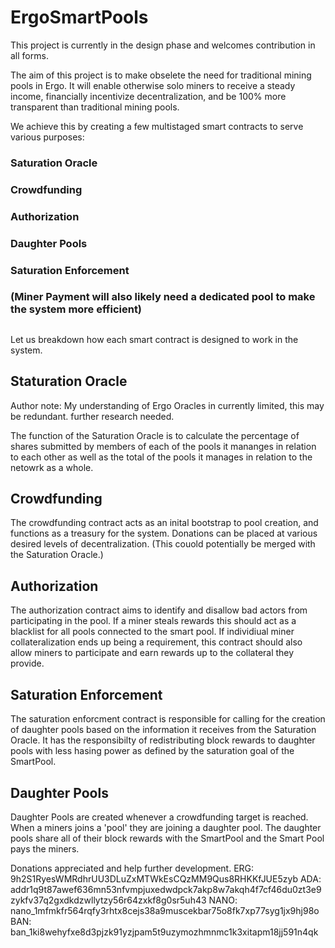 # ErgoSmartPools

This project is currently in the design phase and welcomes contribution in all forms.


The aim of this project is to make obselete the need for traditional mining pools in Ergo. It will enable otherwise solo miners to receive a steady income, financially incentivize decentralization, and be 100% more transparent than traditional mining pools.

We achieve this by creating a few multistaged smart contracts to serve various purposes: 
###	Saturation Oracle
###	Crowdfunding
###	Authorization 
###	Daughter Pools
###	Saturation Enforcement
###	(Miner Payment will also likely need a dedicated pool to make the system more efficient) 
	

##
Let us breakdown how each smart contract is designed to work in the system.

## Staturation Oracle
Author note: My understanding of Ergo Oracles in currently limited, this may be redundant. further research needed.

The function of the Saturation Oracle is to calculate the percentage of shares submitted by members of each of the pools it mananges in relation to each other as well as the total of the pools it manages in relation to the netowrk as a whole.

## Crowdfunding
The crowdfunding contract acts as an inital bootstrap to pool creation, and functions as a treasury for the system. Donations can be placed at various desired levels of decentralization. (This couold potentially be merged with the Saturation Oracle.)

## Authorization
The authorization contract aims to identify and disallow bad actors from participating in the pool. If a miner steals rewards this should act as a blacklist for all pools connected to the smart pool. 
If individiual miner collateralization ends up being a requirement, this contract should also allow miners to participate and earn rewards up to the collateral they provide. 

## Saturation Enforcement
The saturation enforcment contract is responsible for calling for the creation of daughter pools based on the information it receives from the Saturation Oracle. It has the responsibilty of redistributing block rewards to daughter pools with less hasing power as defined by the saturation goal of the SmartPool.

## Daughter Pools
Daughter Pools are created whenever a crowdfunding target is reached. When a miners joins a 'pool' they are joining a daughter pool. The daughter pools share all of their block rewards with the SmartPool and the Smart Pool pays the miners.



Donations appreciated and help further development.
ERG: 9h2S1RyesWMRdhrUU3DLuZxMTWkEsCQzMM9Qus8RHKKfJUE5zyb
ADA: addr1q9t87awef636mn53nfvmpjuxedwdpck7akp8w7akqh4f7cf46du0zt3e9zykfv37q2gxdkdzwllytzy56r64zxkf8g0sr5uh43
NANO: nano_1mfmkfr564rqfy3rhtx8cejs38a9muscekbar75o8fk7xp77syg1jx9hj98o
BAN: ban_1ki8wehyfxe8d3pjzk91yzjpam5t9uzymozhmnmc1k3xitapm18jj591n4qk
